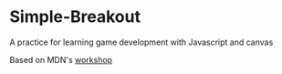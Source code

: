 # Simple-Breakout
A practice for learning game development with Javascript and canvas

Based on MDN's [workshop](https://developer.mozilla.org/en-US/docs/Games/Tutorials/2D_Breakout_game_pure_JavaScript)
